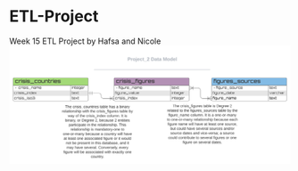 # ETL-Project
Week 15 ETL Project by Hafsa and Nicole
![ETL Project Data Model](https://github.com/N-J-Miller/ETL-Project/blob/157eb745e7470bae4132dd08031c14824acd3122/Project_2%20Data%20Model%20.svg)
